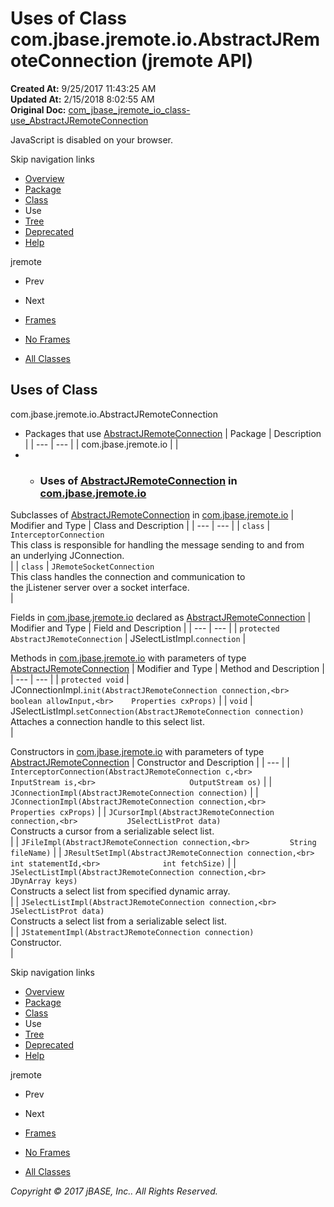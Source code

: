 # Uses of Class com.jbase.jremote.io.AbstractJRemoteConnection (jremote   API)

**Created At:** 9/25/2017 11:43:25 AM  
**Updated At:** 2/15/2018 8:02:55 AM  
**Original Doc:** [com_jbase_jremote_io_class-use_AbstractJRemoteConnection](https://docs.jbase.com/39253-class-use/com_jbase_jremote_io_class-use_AbstractJRemoteConnection)  

<!--<br>    try {<br>        if (location.href.indexOf('is-external=true') == -1) {<br>            parent.document.title="Uses of Class com.jbase.jremote.io.AbstractJRemoteConnection (jremote   API)";<br>        }<br>    }<br>    catch(err) {<br>    }<br>//-->
JavaScript is disabled on your browser.

Skip navigation links

- [Overview](../../../../../overview-summary.html)
- [Package](/39250-io/com_jbase_jremote_io_package-summary)
- [Class](/39250-io/com_jbase_jremote_io_abstractjremoteconnection "class in com.jbase.jremote.io")
- Use
- [Tree](/39250-io/com_jbase_jremote_io_package-tree)
- [Deprecated](../../../../../deprecated-list.html)
- [Help](../../../../../help-doc.html)


jremote <br>

- Prev
- Next


- [Frames](../../../../../index.html?com/jbase/jremote/io/class-use//39253-class-use/com_jbase_jremote_io_class-use_AbstractJRemoteConnection)
- [No Frames](/39253-class-use/com_jbase_jremote_io_class-use_AbstractJRemoteConnection)


- [All Classes](../../../../../allclasses-noframe.html)


<!--<br>  allClassesLink = document.getElementById("allclasses\_navbar\_top");<br>  if(window==top) {<br>    allClassesLink.style.display = "block";<br>  }<br>  else {<br>    allClassesLink.style.display = "none";<br>  }<br>  //-->

## Uses of Class
com.jbase.jremote.io.AbstractJRemoteConnection

- Packages that use [AbstractJRemoteConnection](/39250-io/com_jbase_jremote_io_abstractjremoteconnection "class in com.jbase.jremote.io") | Package | Description |
| --- | --- |
| com.jbase.jremote.io |   |
- - ### Uses of [AbstractJRemoteConnection](/39250-io/com_jbase_jremote_io_abstractjremoteconnection "class in com.jbase.jremote.io") in [com.jbase.jremote.io](/39250-io/com_jbase_jremote_io_package-summary)


Subclasses of [AbstractJRemoteConnection](/39250-io/com_jbase_jremote_io_abstractjremoteconnection "class in com.jbase.jremote.io") in [com.jbase.jremote.io](/39250-io/com_jbase_jremote_io_package-summary) | Modifier and Type | Class and Description |
| --- | --- |
| `class` | `InterceptorConnection`<br>This class is responsible for handling the message sending to and from<br> an underlying JConnection.<br> |
| `class` | `JRemoteSocketConnection`<br>This class handles the connection and communication to<br> the jListener server over a socket interface.<br> |



Fields in [com.jbase.jremote.io](/39250-io/com_jbase_jremote_io_package-summary) declared as [AbstractJRemoteConnection](/39250-io/com_jbase_jremote_io_abstractjremoteconnection "class in com.jbase.jremote.io") | Modifier and Type | Field and Description |
| --- | --- |
| `protected AbstractJRemoteConnection` | JSelectListImpl.`connection`  |



Methods in [com.jbase.jremote.io](/39250-io/com_jbase_jremote_io_package-summary) with parameters of type [AbstractJRemoteConnection](/39250-io/com_jbase_jremote_io_abstractjremoteconnection "class in com.jbase.jremote.io") | Modifier and Type | Method and Description |
| --- | --- |
| `protected void` | JConnectionImpl.`init(AbstractJRemoteConnection connection,<br>    boolean allowInput,<br>    Properties cxProps)`  |
| `void` | JSelectListImpl.`setConnection(AbstractJRemoteConnection connection)`<br>Attaches a connection handle to this select list.<br> |



Constructors in [com.jbase.jremote.io](/39250-io/com_jbase_jremote_io_package-summary) with parameters of type [AbstractJRemoteConnection](/39250-io/com_jbase_jremote_io_abstractjremoteconnection "class in com.jbase.jremote.io") | Constructor and Description |
| --- |
| `InterceptorConnection(AbstractJRemoteConnection c,<br>                     InputStream is,<br>                     OutputStream os)`  |
| `JConnectionImpl(AbstractJRemoteConnection connection)`  |
| `JConnectionImpl(AbstractJRemoteConnection connection,<br>               Properties cxProps)`  |
| `JCursorImpl(AbstractJRemoteConnection connection,<br>           JSelectListProt data)`<br>Constructs a cursor from a serializable select list.<br> |
| `JFileImpl(AbstractJRemoteConnection connection,<br>         String fileName)`  |
| `JResultSetImpl(AbstractJRemoteConnection connection,<br>              int statementId,<br>              int fetchSize)`  |
| `JSelectListImpl(AbstractJRemoteConnection connection,<br>               JDynArray keys)`<br>Constructs a select list from specified dynamic array.<br> |
| `JSelectListImpl(AbstractJRemoteConnection connection,<br>               JSelectListProt data)`<br>Constructs a select list from a serializable select list.<br> |
| `JStatementImpl(AbstractJRemoteConnection connection)`<br>Constructor.<br> |

Skip navigation links

- [Overview](../../../../../overview-summary.html)
- [Package](/39250-io/com_jbase_jremote_io_package-summary)
- [Class](/39250-io/com_jbase_jremote_io_abstractjremoteconnection "class in com.jbase.jremote.io")
- Use
- [Tree](/39250-io/com_jbase_jremote_io_package-tree)
- [Deprecated](../../../../../deprecated-list.html)
- [Help](../../../../../help-doc.html)


jremote <br>

- Prev
- Next


- [Frames](../../../../../index.html?com/jbase/jremote/io/class-use//39253-class-use/com_jbase_jremote_io_class-use_AbstractJRemoteConnection)
- [No Frames](/39253-class-use/com_jbase_jremote_io_class-use_AbstractJRemoteConnection)


- [All Classes](../../../../../allclasses-noframe.html)


<!--<br>  allClassesLink = document.getElementById("allclasses\_navbar\_bottom");<br>  if(window==top) {<br>    allClassesLink.style.display = "block";<br>  }<br>  else {<br>    allClassesLink.style.display = "none";<br>  }<br>  //-->

*Copyright © 2017 jBASE, Inc.. All Rights Reserved.*
